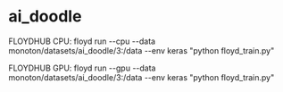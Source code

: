 # ai_doodle



FLOYDHUB CPU: floyd run --cpu --data monoton/datasets/ai_doodle/3:/data --env keras "python floyd_train.py"

FLOYDHUB GPU: floyd run --gpu --data monoton/datasets/ai_doodle/3:/data --env keras "python floyd_train.py"